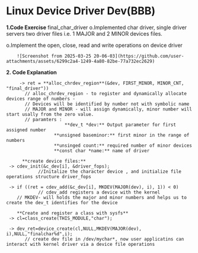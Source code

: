 # Linux Device Driver Dev(BBB)
**1.Code Exercise**
final_char_driver 
   o.Implemented char driver, single driver servers two driver files i.e. 1 MAJOR and 2 MINOR devices files.
        
   o.Implement the open, close, read and write operations on device driver

        ![Screenshot from 2025-03-25 20-06-03](https://github.com/user-attachments/assets/6299c2a4-1249-4a80-82be-77a732ec2629)

  **2. Code Explanation**
  
         -> ret = **alloc_chrdev_region**(&dev, FIRST_MINOR, MINOR_CNT, "final_driver")) 
	       // alloc_chrdev_region - to register and dynamically allocate devices range of numbers - 
	       // Devices will be identified by number not with symbolic name
	       // MAJOR and MINOR - will assign dynamically, minor number will start usally from the zero value.
	       // paramters : 
	                      **dev_t *dev:** Output parameter for first assigned number
		              **unsigned baseminor:** first minor in the range of numbers
		              **unsinged count:** required number of minor devices
		              **const char *name:** name of driver 
		
          **create device files:**
	 -> cdev_init(&c_dev[i], &driver_fops);
                //Initalize the character device , and initialize file operations structure driver_fops	  
		
	 -> if ((ret = cdev_add(&c_dev[i], MKDEV(MAJOR(dev), i), 1)) < 0)
                // cdev_add registers a device with the kernel
		// MKDEV- will holds the major and minor numbers and helps us to create the dev_t identifies for the device
	
        **Create and register a class with sysfs**
	 -> cl=class_create(THIS_MODULE,"char");

	 -> dev_ret=device_create(cl,NULL,MKDEV(MAJOR(dev), i),NULL,"finalchar%d",i);
           // create dev file in /dev/mychar*, now user applicatins can  interact with kernel driver via a device file operations






